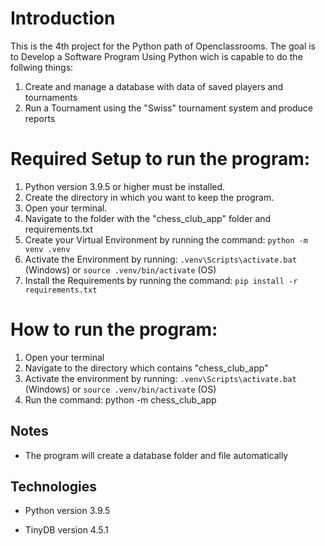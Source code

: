 # Introduction
This is the 4th project for the Python path of Openclassrooms. The goal is to Develop a Software Program Using Python
wich is capable to do the follwing things:
1. Create and manage a database with data of saved players and tournaments
2. Run a Tournament using the "Swiss" tournament system and produce reports


# Required Setup to run the program:

1. Python version 3.9.5 or higher must be installed.
2. Create the directory in which you want to keep the program.
3. Open your terminal.
4. Navigate to the folder with the "chess_club_app" folder and requirements.txt
5. Create your Virtual Environment by running the command: `python -m venv .venv`
6. Activate the Environment by running: `.venv\Scripts\activate.bat` (Windows) or `source .venv/bin/activate` (OS)
7. Install the Requirements by running the command: `pip install -r requirements.txt`
   
# How to run the program:
1. Open your terminal
2. Navigate to the directory which contains "chess_club_app"
3. Activate the environment by running: `.venv\Scripts\activate.bat` (Windows) or `source .venv/bin/activate` (OS)
4. Run the command: python -m chess_club_app
   
## Notes
- The program will create a database folder and file automatically

## Technologies
- Python version 3.9.5

- TinyDB version 4.5.1
